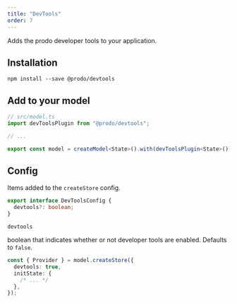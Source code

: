 ```yaml
---
title: "DevTools"
order: 7
---
```


Adds the prodo developer tools to your application.

## Installation

```shell
npm install --save @prodo/devtools
```

## Add to your model

```ts
// src/model.ts
import devToolsPlugin from "@prodo/devtools";

// ...

export const model = createModel<State>().with(devToolsPlugin<State>());
```

## Config

Items added to the `createStore` config.

```ts
export interface DevToolsConfig {
  devtools?: boolean;
}
```

`devtools`

boolean that indicates whether or not developer tools are enabled. Defaults to `false`.

```ts
const { Provider } = model.createStore({
  devtools: true,
  initState: {
    /* ... */
  },
});
```
